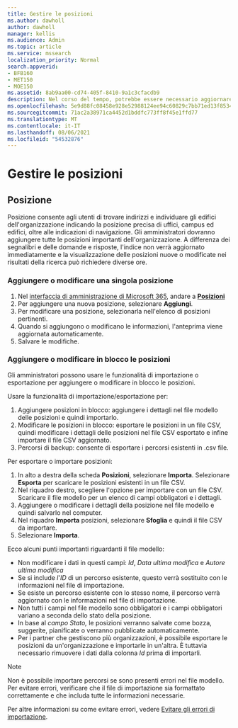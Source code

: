 ```yaml
---
title: Gestire le posizioni
ms.author: dawholl
author: dawholl
manager: kellis
ms.audience: Admin
ms.topic: article
ms.service: mssearch
localization_priority: Normal
search.appverid:
- BFB160
- MET150
- MOE150
ms.assetid: 8ab9aa00-cd74-405f-8410-9a1c3cfacdb9
description: Nel corso del tempo, potrebbe essere necessario aggiornare lo stato e il contenuto di una posizione per fare in modo che rimanga pertinente.
ms.openlocfilehash: 5e9d88fc08458e928e52988124ee94c60829c7bb71ed13f8534b71ca08e2d50c
ms.sourcegitcommit: 71ac2a38971ca4452d1bddfc773ff8f45e1ffd77
ms.translationtype: MT
ms.contentlocale: it-IT
ms.lasthandoff: 08/06/2021
ms.locfileid: "54532876"
---
```

# <a name="manage-locations"></a>Gestire le posizioni

## <a name="location"></a>Posizione

Posizione consente agli utenti di trovare indirizzi e individuare gli edifici dell'organizzazione indicando la posizione precisa di uffici, campus ed edifici, oltre alle indicazioni di navigazione. Gli amministratori dovranno aggiungere tutte le posizioni importanti dell'organizzazione. A differenza dei segnalibri e delle domande e risposte, l'indice non verrà aggiornato immediatamente e la visualizzazione delle posizioni nuove o modificate nei risultati della ricerca può richiedere diverse ore.

### <a name="add-or-edit-a-single-location"></a>Aggiungere o modificare una singola posizione

1. Nel [interfaccia di amministrazione di Microsoft 365](https://admin.microsoft.com), andare a [**Posizioni**](https://admin.microsoft.com/Adminportal/Home#/MicrosoftSearch/locations)
1. Per aggiungere una nuova posizione, selezionare **Aggiungi**.
1. Per modificare una posizione, selezionarla nell'elenco di posizioni pertinenti.
1. Quando si aggiungono o modificano le informazioni, l'anteprima viene aggiornata automaticamente.
1. Salvare le modifiche.

### <a name="bulk-add-or-edit-locations"></a>Aggiungere o modificare in blocco le posizioni

Gli amministratori possono usare le funzionalità di importazione o esportazione per aggiungere o modificare in blocco le posizioni.

Usare la funzionalità di importazione/esportazione per:

1. Aggiungere posizioni in blocco: aggiungere i dettagli nel file modello delle posizioni e quindi importarlo.
1. Modificare le posizioni in blocco: esportare le posizioni in un file CSV, quindi modificare i dettagli delle posizioni nel file CSV esportato e infine importare il file CSV aggiornato.
1. Percorsi di backup: consente di esportare i percorsi esistenti in .csv file.

Per esportare o importare posizioni:

1. In alto a destra della scheda **Posizioni**, selezionare **Importa**.
Selezionare **Esporta** per scaricare le posizioni esistenti in un file CSV.
1. Nel riquadro destro, scegliere l'opzione per importare con un file CSV.
Scaricare il file modello per un elenco di campi obbligatori e i dettagli.
1. Aggiungere o modificare i dettagli della posizione nel file modello e quindi salvarlo nel computer.
1. Nel riquadro **Importa** posizioni, selezionare **Sfoglia** e quindi il file CSV da importare.
1. Selezionare **Importa**.

Ecco alcuni punti importanti riguardanti il file modello:

- Non modificare i dati in questi campi: *Id*, *Data ultima modifica* e *Autore ultima modifica*
- Se si include *l'ID* di un percorso esistente, questo verrà sostituito con le informazioni nel file di importazione.
- Se esiste un percorso esistente con lo stesso nome, il percorso verrà aggiornato con le informazioni nel file di importazione.
- Non tutti i campi nel file modello sono obbligatori e i campi obbligatori variano a seconda dello stato della posizione.
- In base al *campo Stato,* le posizioni verranno salvate come bozza, suggerite, pianificate o verranno pubblicate automaticamente.
- Per i partner che gestiscono più organizzazioni, è possibile esportare le posizioni da un'organizzazione e importarle in un'altra. È tuttavia necessario rimuovere i dati dalla colonna *Id* prima di importarli.

> [!NOTE]
> Non è possibile importare percorsi se sono presenti errori nel file modello. Per evitare errori, verificare che il file di importazione sia formattato correttamente e che includa tutte le informazioni necessarie.

Per altre informazioni su come evitare errori, vedere [Evitare gli errori di importazione](manage-bookmarks.md#prevent-import-errors).
